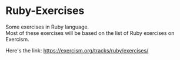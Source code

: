 # Ruby-Exercises
Some exercises in Ruby language.   
Most of these exercises will be based on the list of Ruby exercises on Exercism.   

Here's the link: https://exercism.org/tracks/ruby/exercises/
